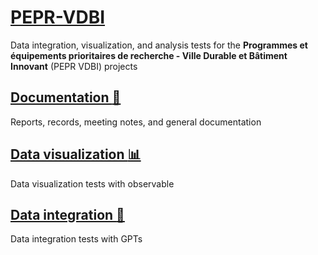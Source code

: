 # [PEPR-VDBI](https://pepr-vdbi.fr/)

Data integration, visualization, and analysis tests for the **Programmes et équipements prioritaires de recherche - Ville Durable et Bâtiment Innovant** (PEPR VDBI) projects

## [Documentation :memo:](./docs/README.md)
Reports, records, meeting notes, and general documentation

## [Data visualization :bar_chart:](./data-visualization)
Data visualization tests with observable
  
## [Data integration :calling:](./data-integration)
Data integration tests with GPTs
